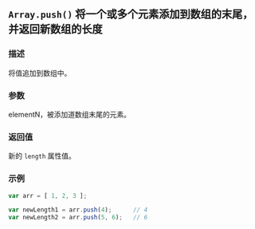 ## `Array.push()` 将一个或多个元素添加到数组的末尾，并返回新数组的长度 

### 描述

将值追加到数组中。

### 参数

elementN，被添加道数组末尾的元素。

### 返回值

新的 `length` 属性值。

### 示例

```js
var arr = [ 1, 2, 3 ];

var newLength1 = arr.push(4);      // 4
var newLength2 = arr.push(5, 6);   // 6
```

